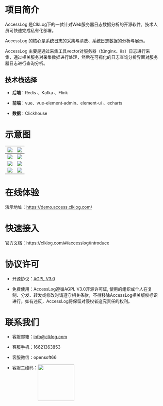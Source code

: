 # 项目简介

AccessLog 是ClkLog下的一款针对Web服务器日志数据分析的开源软件，技术人员可快速完成私有化部署。

AccessLog 的核心是系统日志的采集与清洗、系统日志数据的分析与展示。

AccessLog 主要是通过采集工具vector对服务器（如nginx、iis）日志进行采集，通过相关服务对采集数据进行处理，然后在可视化的日志查询分析界面对服务器日志进行查询分析。

## 技术栈选择

- **后端**：Redis 、Kafka 、Flink

- **前端**：vue、vue-element-admin、element-ui 、echarts

- **数据**：Clickhouse

# 示意图

| ![](https://clklog.com/assets/imgs/1.png) | ![](https://clklog.com/assets/imgs/2.png) |
| ----------------------------------------- | ----------------------------------------- |
| ![](https://clklog.com/assets/imgs/3.png) | ![](https://clklog.com/assets/imgs/4.png) |
| ![](https://clklog.com/assets/imgs/5.png) | ![](https://clklog.com/assets/imgs/6.png) |
| ![](https://clklog.com/assets/imgs/7.png) | ![](https://clklog.com/assets/imgs/8.png) |

# 在线体验

演示地址：<a href="https://demo.access.clklog.com/" target="_blank">https://demo.access.clklog.com/</a>

# 快速接入

官方文档：<a href="https://clklog.com/#/accesslog/introduce">https://clklog.com/#/accesslog/introduce</a>

<!-- # 开源社区

问题反馈：[https://github.com/clklog/clklog/issues](https://github.com/clklog/clklog/issues)

参与讨论：[https://github.com/orgs/clklog/discussions](https://github.com/orgs/clklog/discussions) -->

# 协议许可

- 开源协议：[AGPL V3.0](https://www.gnu.org/licenses/agpl-3.0.en.html)

- 免费使用：AccessLog遵循AGPL V3.0开源许可证, 使用的组织或个人在复制、分发、转发或修改时请遵守相关条款，不得移除AccessLog相关版权标识进行。如有违反，AccessLog将保留对侵权者追究责任的权利。

<!-- - 商业使用：请联系客服进行细节咨询 -->

# 联系我们

- 客服邮箱：<info@clklog.com>

- 客服手机：16621363853

- 客服微信：opensoft66

- 客服二维码：<img title="" src="https://clklog.com/assets/imgs/contactqrcode.jpg" alt="" data-align="center" width="120" style="vertical-align:top">

